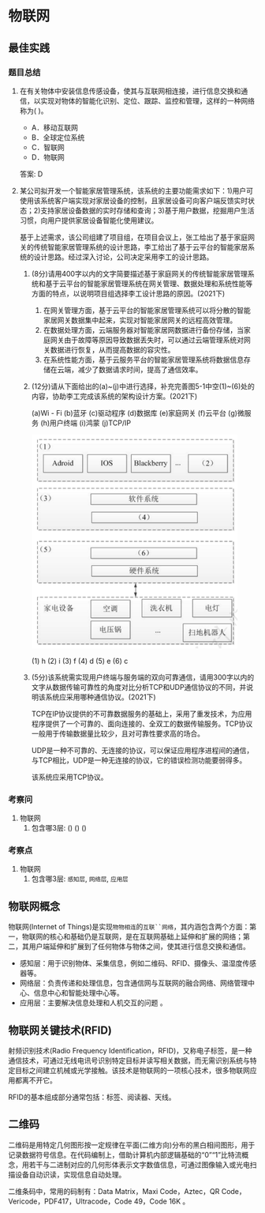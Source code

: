 # 物联网

## 最佳实践

### 题目总结

1. 在有关物体中安装信息传感设备，使其与互联网相连接，进行信息交换和通信，以实现对物体的智能化识别、定位、跟踪、监控和管理，这样的一种网络称为(  )。
    - A．移动互联网
    - B．全球定位系统
    - C．智联网
    - D．物联网

    答案: D

2. 某公司拟开发一个智能家居管理系统，该系统的主要功能需求如下：1)用户可使用该系统客户端实现对家居设备的控制，且家居设备可向客户端反馈实时状态；2)支持家居设备数据的实时存储和查询；3)基于用户数据，挖掘用户生活习惯，向用户提供家居设备智能化使用建议。

    基于上述需求，该公司组建了项目组，在项目会议上，张工给出了基于家庭网关的传统智能家居管理系统的设计思路，李工给出了基于云平台的智能家居系统的设计思路。经过深入讨论，公司决定采用李工的设计思路。

    1. (8分)请用400字以内的文字简要描述基于家庭网关的传统智能家居管理系统和基于云平台的智能家居管理系统在网关管理、数据处理和系统性能等方面的特点，以说明项目组选择李工设计思路的原因。(2021下)

        1. 在网关管理方面，基于云平台的智能家居管理系统可以将分散的智能家居网关数据集中起来，实现对智能家居网关的远程高效管理。
        2. 在数据处理方面，云端服务器对智能家居网数据进行备份存储，当家庭网关由于故障等原因导致数据丢失时，可以通过云端管理系统对网关数据进行恢复，从而提高数据的容灾性。
        3. 在系统性能方面，基于云服务平台的智能家居管理系统将数据信息存储在云端，减少了数据请求时间，提高了通信效率。

    2. (12分)请从下面给出的(a)~(j)中进行选择，补充完善图5-1中空(1)~(6)处的内容，协助李工完成该系统的架构设计方案。(2021下)

        (a)Wi - Fi
        (b)蓝牙
        (c)驱动程序
        (d)数据库
        (e)家庭网关
        (f)云平台
        (g)微服务
        (h)用户终端
        (i)鸿蒙
        (j)TCP/IP

        ![alt text](../2024/软件架构设计/80.png)

        (1) h
        (2) i
        (3) f
        (4) d
        (5) e
        (6) c

    3. (5分)该系统需实现用户终端与服务端的双向可靠通信，请用300字以内的文字从数据传输可靠性的角度对比分析TCP和UDP通信协议的不同，并说明该系统应采用哪种通信协议。(2021下)

        TCP在IP协议提供的不可靠数据服务的基础上，采用了重发技术，为应用程序提供了一个可靠的、面向连接的、全双工的数据传输服务。TCP协议一般用于传输数据量比较少，且对可靠性要求高的场合。

        UDP是一种不可靠的、无连接的协议，可以保证应用程序进程间的通信，与TCP相比，UDP是一种无连接的协议，它的错误检测功能要弱得多。

        该系统应采用TCP协议。

### 考察问

1. 物联网
    1. 包含哪3层: () () ()

### 考察点

1. 物联网
    1. 包含哪3层: `感知层`, `网络层`, `应用层`

## 物联网概念

物联网(Internet of Things)是实现`物物相连`的`互联``网络`，其内涵包含两个方面：第一，物联网的核心和基础仍是互联网，是在互联网基础上延伸和扩展的网络；第二，其用户端延伸和扩展到了任何物体与物体之间，使其进行信息交换和通信。

- 感知层：用于识别物体、采集信息，例如二维码、RFID、摄像头、温湿度传感器等。
- 网络层：负责传递和处理信息，包含通信网与互联网的融合网络、网络管理中心、信息中心和智能处理中心等。
- 应用层：主要解决信息处理和人机交互的问题 。

## 物联网关键技术(RFID)

射频识别技术(Radio Frequency Identification，RFID)，又称电子标签，是一种通信技术，可通过无线电讯号识别特定目标并读写相关数据，而无需识别系统与特定目标之间建立机械或光学接触。该技术是物联网的一项核心技术，很多物联网应用都离不开它。

RFID的基本组成部分通常包括：标签、阅读器、天线。

## 二维码

二维码是用特定几何图形按一定规律在平面(二维方向)分布的黑白相间图形，用于记录数据符号信息。在代码编制上，借助计算机内部逻辑基础的“0”“1”比特流概念，用若干与二进制对应的几何形体表示文字数值信息，可通过图像输入或光电扫描设备自动识读，实现信息自动处理。

二维条码中，常用的码制有：Data Matrix，Maxi Code，Aztec，QR Code，Vericode，PDF417，Ultracode，Code 49，Code 16K 。
